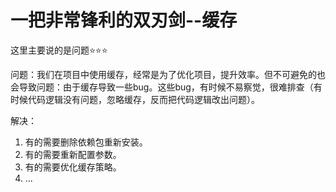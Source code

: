 
# 一把非常锋利的双刃剑--缓存

这里主要说的是问题:star::star::star:

问题：我们在项目中使用缓存，经常是为了优化项目，提升效率。但不可避免的也会导致问题：由于缓存导致一些bug。这些bug，有时候不易察觉，很难排查（有时候代码逻辑没有问题，忽略缓存，反而把代码逻辑改出问题）。

解决：
1. 有的需要删除依赖包重新安装。
2. 有的需要重新配置参数。
3. 有的需要优化缓存策略。
4. ...

